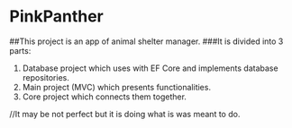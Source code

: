# PinkPanther
##This project is an app of animal shelter manager.
###It is divided into 3 parts: 
1. Database project which uses with EF Core and implements database repositories. 
2. Main project (MVC) which presents functionalities.
3. Core project which connects them together.

//It may be not perfect but it is doing what is was meant to do.
